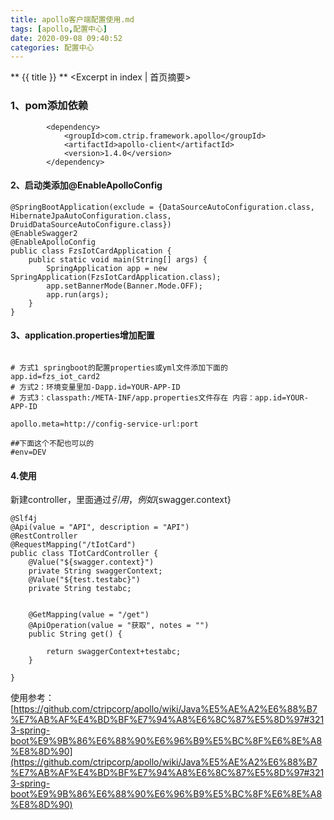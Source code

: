 ```yaml
---
title: apollo客户端配置使用.md
tags: [apollo,配置中心]
date: 2020-09-08 09:40:52
categories: 配置中心
---
```

** {{ title }} ** <Excerpt in index | 首页摘要>


<!-- more -->

### 1、pom添加依赖

```
        <dependency>
            <groupId>com.ctrip.framework.apollo</groupId>
            <artifactId>apollo-client</artifactId>
            <version>1.4.0</version>
        </dependency>
```



#### 2、启动类添加@EnableApolloConfig

```
@SpringBootApplication(exclude = {DataSourceAutoConfiguration.class, HibernateJpaAutoConfiguration.class, DruidDataSourceAutoConfigure.class})
@EnableSwagger2
@EnableApolloConfig
public class FzsIotCardApplication {
    public static void main(String[] args) {
        SpringApplication app = new SpringApplication(FzsIotCardApplication.class);
        app.setBannerMode(Banner.Mode.OFF);
        app.run(args);
    }
}
```

#### 3、application.properties增加配置

```

# 方式1 springboot的配置properties或yml文件添加下面的
app.id=fzs_iot_card2
# 方式2：环境变量里加-Dapp.id=YOUR-APP-ID
# 方式3：classpath:/META-INF/app.properties文件存在 内容：app.id=YOUR-APP-ID

apollo.meta=http://config-service-url:port

##下面这个不配也可以的
#env=DEV
```

#### 4.使用
新建controller，里面通过${}引用，例如${swagger.context}


```
@Slf4j
@Api(value = "API", description = "API")
@RestController
@RequestMapping("/tIotCard")
public class TIotCardController {
    @Value("${swagger.context}")
    private String swaggerContext;
    @Value("${test.testabc}")
    private String testabc;


    @GetMapping(value = "/get")
    @ApiOperation(value = "获取", notes = "")
    public String get() {

        return swaggerContext+testabc;
    }

}

```

使用参考：
[https://github.com/ctripcorp/apollo/wiki/Java%E5%AE%A2%E6%88%B7%E7%AB%AF%E4%BD%BF%E7%94%A8%E6%8C%87%E5%8D%97#3213-spring-boot%E9%9B%86%E6%88%90%E6%96%B9%E5%BC%8F%E6%8E%A8%E8%8D%90](https://github.com/ctripcorp/apollo/wiki/Java%E5%AE%A2%E6%88%B7%E7%AB%AF%E4%BD%BF%E7%94%A8%E6%8C%87%E5%8D%97#3213-spring-boot%E9%9B%86%E6%88%90%E6%96%B9%E5%BC%8F%E6%8E%A8%E8%8D%90)


```

```
